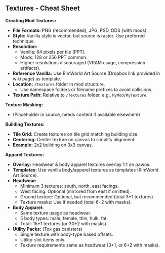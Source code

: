 ## Textures - Cheat Sheet

**Creating Mod Textures:**

- **File Formats:** PNG (recommended), JPG, PSD, DDS (with mods).
- **Style:** Vanilla style is vector, but source is raster. Use preferred technique.
- **Resolution:**
    - Vanilla: 64 pixels per tile (PPT).
    - Mods: 128 or 256 PPT common.
    - Higher resolutions discouraged (VRAM usage, compression artifacts).
- **Reference Vanilla:** Use RimWorld Art Source (Dropbox link provided in wiki page) as template.
- **Location:** `/Textures` folder in mod structure.
    - Use namespace folders or filename prefixes to avoid collisions.
- **Texture Path:** Relative to `/Textures` folder, e.g., `MyMod/MyTexture`.

**Texture Masking:**

- (Placeholder in source, needs content if available elsewhere)

**Building Textures:**

- **Tile Grid:** Create textures on tile grid matching building size.
- **Centering:** Center texture on canvas to simplify alignment.
- **Example:** 2x2 building on 3x3 canvas.

**Apparel Textures:**

- **Overlay:** Headwear & body apparel textures overlay 1:1 on pawns.
- **Templates:** Use vanilla body/apparel textures as templates (RimWorld Art Source).
- **Headwear:**
    - Minimum 3 textures: south, north, east facings.
    - West facing: Optional (mirrored from east if omitted).
    - Ground texture: Optional, but recommended (total 3+1 textures).
    - Texture masks: Use if needed (total 6+2 with masks).
- **Body Apparel:**
    - Same texture usage as headwear.
    - 5 body types: male, female, thin, hulk, fat.
    - Total: 15+1 textures (or 30+2 with masks).
- **Utility Packs:** (Tox gas canisters)
    - Single texture with body-type based offsets.
    - Utility-slot items only.
    - Texture requirements same as headwear (3+1, or 6+2 with masks).

